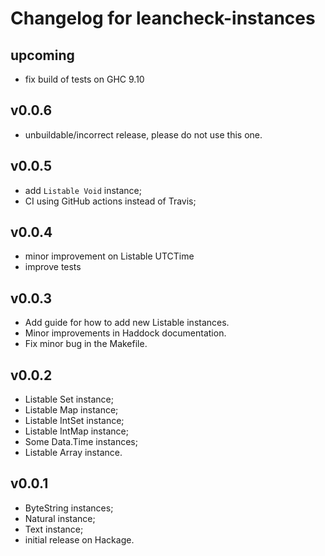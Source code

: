 Changelog for leancheck-instances
=================================


upcoming
--------

* fix build of tests on GHC 9.10


v0.0.6
------

* unbuildable/incorrect release,
  please do not use this one.


v0.0.5
------

* add `Listable Void` instance;
* CI using GitHub actions instead of Travis;


v0.0.4
------

* minor improvement on Listable UTCTime
* improve tests


v0.0.3
------

* Add guide for how to add new Listable instances.
* Minor improvements in Haddock documentation.
* Fix minor bug in the Makefile.


v0.0.2
------

* Listable Set instance;
* Listable Map instance;
* Listable IntSet instance;
* Listable IntMap instance;
* Some Data.Time instances;
* Listable Array instance.


v0.0.1
------

* ByteString instances;
* Natural instance;
* Text instance;
* initial release on Hackage.
